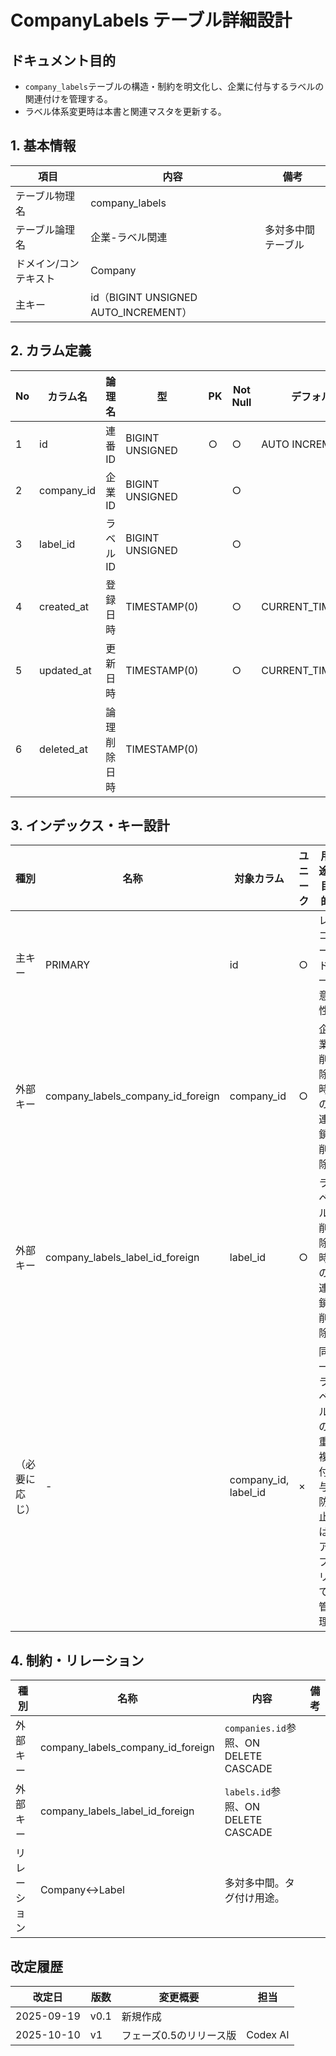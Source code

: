 # CompanyLabels テーブル詳細設計

## ドキュメント目的
- `company_labels`テーブルの構造・制約を明文化し、企業に付与するラベルの関連付けを管理する。
- ラベル体系変更時は本書と関連マスタを更新する。

## 1. 基本情報
| 項目 | 内容 | 備考 |
|---|---|---|
| テーブル物理名 | company_labels |  |
| テーブル論理名 | 企業-ラベル関連 | 多対多中間テーブル |
| ドメイン/コンテキスト | Company |  |
| 主キー | id（BIGINT UNSIGNED AUTO_INCREMENT） |  |

## 2. カラム定義
| No | カラム名 | 論理名 | 型 | PK | Not Null | デフォルト | 説明/業務ルール | 備考 |
|---|---|---|---|---|---|---|---|---|
| 1 | id | 連番ID | BIGINT UNSIGNED | ○ | ○ | AUTO INCREMENT | 技術的PK。 |  |
| 2 | company_id | 企業ID | BIGINT UNSIGNED |  | ○ |  | `companies.id`参照。 | ON DELETE CASCADE |
| 3 | label_id | ラベルID | BIGINT UNSIGNED |  | ○ |  | `labels.id`参照。 | ON DELETE CASCADE |
| 4 | created_at | 登録日時 | TIMESTAMP(0) |  | ○ | CURRENT_TIMESTAMP | Laravel標準。 |  |
| 5 | updated_at | 更新日時 | TIMESTAMP(0) |  | ○ | CURRENT_TIMESTAMP | Laravel標準。 |  |
| 6 | deleted_at | 論理削除日時 | TIMESTAMP(0) |  |  |  | `softDeletes()`。 |  |

## 3. インデックス・キー設計
| 種別 | 名称 | 対象カラム | ユニーク | 用途/目的 | 備考 |
|---|---|---|---|---|---|
| 主キー | PRIMARY | id | ○ | レコード一意性 |  |
| 外部キー | company_labels_company_id_foreign | company_id | ○ | 企業削除時の連鎖削除 |  |
| 外部キー | company_labels_label_id_foreign | label_id | ○ | ラベル削除時の連鎖削除 |  |
| （必要に応じ） | - | company_id, label_id | × | 同一ラベルの重複付与防止はアプリで管理 | ユニーク制約追加検討余地 |

## 4. 制約・リレーション
| 種別 | 名称 | 内容 | 備考 |
|---|---|---|---|
| 外部キー | company_labels_company_id_foreign | `companies.id`参照、ON DELETE CASCADE |  |
| 外部キー | company_labels_label_id_foreign | `labels.id`参照、ON DELETE CASCADE |  |
| リレーション | Company↔Label | 多対多中間。タグ付け用途。 |  |

## 改定履歴
| 改定日 | 版数 | 変更概要 | 担当 |
|---|---|---|---|
| 2025-09-19 | v0.1 | 新規作成 |  |
| 2025-10-10 | v1 | フェーズ0.5のリリース版 | Codex AI |